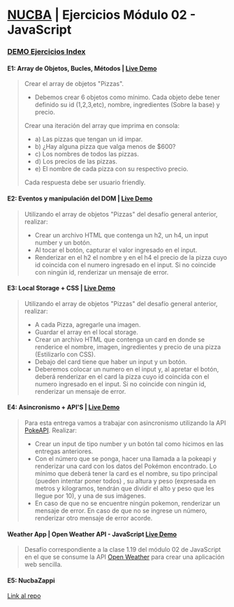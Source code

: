 # [NUCBA](https://nucba.io/codingbootcamp) | Ejercicios Módulo 02 - JavaScript
### [DEMO Ejercicios Index](https://nucba-ejercicios02-js.vercel.app/)
#### E1: Array de Objetos, Bucles, Métodos | [Live Demo](https://github.com/kevinvillabona/NUCBA-Ejercicios02-JS/tree/main/E1)
> Crear el array de objetos "Pizzas".
>- Debemos crear 6 objetos como mínimo. Cada objeto debe tener definido su id (1,2,3,etc), nombre, ingredientes (Sobre la base) y precio. 
>
> Crear una iteración del array que imprima en consola:
>- a) Las pizzas que tengan un id impar.
>- b) ¿Hay alguna pizza que valga menos de $600?
>- c) Los nombres de todos las pizzas.
>- d) Los precios de las pizzas.
>- e) El nombre de cada pizza con su respectivo precio.
>
>Cada respuesta debe ser usuario friendly. 

#### E2: Eventos y manipulación del DOM | [Live Demo](https://nucba-ejercicios02-js.vercel.app/E2/Ejercicio2.html)
> Utilizando el array de objetos "Pizzas" del desafío general anterior, realizar:
>
>- Crear un archivo HTML que contenga un h2, un h4, un input number y un botón. 
>- Al tocar el botón, capturar el valor ingresado en el input.
>- Renderizar en el h2 el nombre y en el h4 el precio de la pizza cuyo id coincida con el numero ingresado en el input. Si no coincide con ningún id, renderizar un mensaje de error.

#### E3: Local Storage + CSS | [Live Demo](https://nucba-ejercicios02-js.vercel.app/E3/Ejercicio3.html)
> Utilizando el array de objetos "Pizzas" del desafío general anterior, realizar: 
>
>- A cada Pizza, agregarle una imagen. 
>- Guardar el array en el local storage. 
>- Crear un archivo HTML que contenga un card en donde se renderice el nombre, imagen, ingredientes y precio de una pizza (Estilizarlo con CSS). 
>- Debajo del card tiene que haber un input y un botón. 
>- Deberemos colocar un numero en el input y, al apretar el botón, deberá renderizar en el card la pizza cuyo id coincida con el numero ingresado en el input. Si no coincide con ningún id, renderizar un mensaje de error.

#### E4: Asincronismo + API'S | [Live Demo](https://nucba-ejercicios02-js.vercel.app/E4/Ejercicio4.html)
> Para esta entrega vamos a trabajar con asincronismo utilizando la API [PokeAPI](https://pokeapi.co/). Realizar:
>
>- Crear un input de tipo number y un botón tal como hicimos en las entregas anteriores.
>- Con el número que se ponga, hacer una llamada a la pokeapi y renderizar una card con los datos del Pokémon encontrado. Lo mínimo que deberá tener la card es el nombre, su tipo principal (pueden intentar poner todos) , su altura y peso (expresada en metros y kilogramos, tendrán que dividir el alto y peso que les llegue por 10), y una de sus imágenes.
>- En caso de que no se encuentre ningún pokemon, renderizar un mensaje de error. En caso de que no se ingrese un número, renderizar otro mensaje de error acorde.

#### Weather App | Open Weather API - JavaScript [Live Demo](https://nucba-weather-app.vercel.app)
>Desafío correspondiente a la clase 1.19 del módulo 02 de JavaScript en el que se consume la API [Open Weather](https://openweathermap.org/) para crear una aplicación web sencilla.

#### E5: NucbaZappi 
[Link al repo](https://github.com/kevinvillabona)
